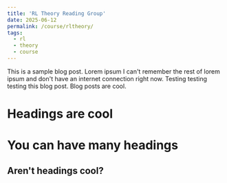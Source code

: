 ```yaml
---
title: 'RL Theory Reading Group'
date: 2025-06-12
permalink: /course/rltheory/
tags:
  - rl
  - theory
  - course
---
```


This is a sample blog post. Lorem ipsum I can't remember the rest of lorem ipsum and don't have an internet connection right now. Testing testing testing this blog post. Blog posts are cool.

Headings are cool
======

You can have many headings
======

Aren't headings cool?
------
